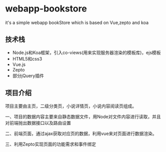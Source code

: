 # webapp-bookstore
it's a simple webapp bookStore which is based on Vue,zepto and koa
<h2>技术栈</h2>
<ul>
  <li>Node.js和Koa框架，引入co-views(用来实现服务器渲染的模板库)，ejs模板</li>
  <li>HTML5和css3</li>
  <li>Vue.js</li>
  <li>Zepto</li>
  <li>部分jQuery插件</li>
</ul>

<h2>项目介绍</h2>
<p>项目主要由主页，二级分类页，小说详情页，小说内容阅读页组成。</p>
<p>一、项目的数据内容主要来自静态数据文件，用Node对文件内容进行读取，并且对前端抛出数据接口以及路由设置</p>
<p>二、前端页面，通过ajax获取对应页的数据，利用vue来对页面进行数据渲染。</p>
<p>三、利用Zepto实现页面的功能需求和事件绑定</p>
